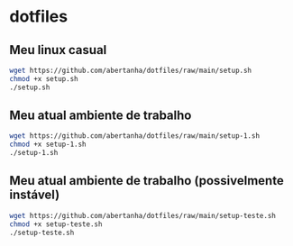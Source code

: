 # dotfiles
## Meu linux casual

```sh
wget https://github.com/abertanha/dotfiles/raw/main/setup.sh
chmod +x setup.sh
./setup.sh
```
## Meu atual ambiente de trabalho

```sh
wget https://github.com/abertanha/dotfiles/raw/main/setup-1.sh
chmod +x setup-1.sh
./setup-1.sh
```
## Meu atual ambiente de trabalho (possivelmente instável)

```sh
wget https://github.com/abertanha/dotfiles/raw/main/setup-teste.sh
chmod +x setup-teste.sh
./setup-teste.sh
```
